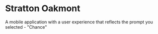 # Stratton Oakmont

A mobile application with a user experience that reflects the prompt you selected - "Chance"